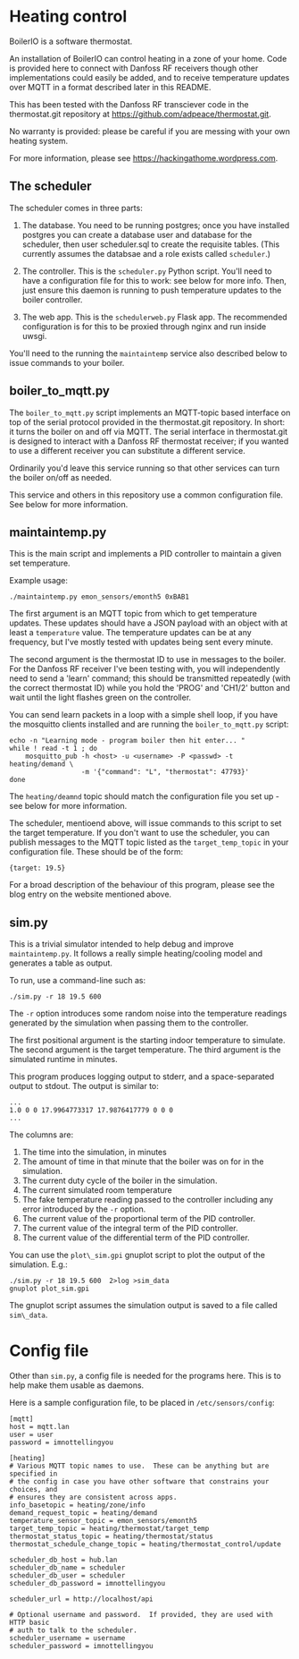 # Heating control

BoilerIO is a software thermostat.

An installation of BoilerIO can control heating in a zone of your home.  Code is
provided here to connect with Danfoss RF receivers though other implementations
could easily be added, and to receive temperature updates over MQTT in a format
described later in this README.

This has been tested with the Danfoss RF transciever code in the thermostat.git
repository at https://github.com/adpeace/thermostat.git.

No warranty is provided: please be careful if you are messing with your own
heating system.

For more information, please see https://hackingathome.wordpress.com.

## The scheduler

The scheduler comes in three parts:

1.  The database.  You need to be running postgres; once you have installed
postgres you can create a database user and database for the scheduler, then
user scheduler.sql to create the requisite tables.  (This currently assumes the
databsae and a role exists called `scheduler`.)

2.  The controller.  This is the `scheduler.py` Python script.  You'll need to
have a configuration file for this to work: see below for more info.  Then, just
ensure this daemon is running to push temperature updates to the boiler
controller.

3.  The web app.  This is the `schedulerweb.py` Flask app.  The recommended
configuration is for this to be proxied through nginx and run inside uwsgi.

You'll need to the running the `maintaintemp` service also described below to
issue commands to your boiler.

## boiler\_to\_mqtt.py

The `boiler_to_mqtt.py` script implements an MQTT-topic based interface on top
of the serial protocol provided in the thermostat.git repository.  In short: it
turns the boiler on and off via MQTT.  The serial interface in thermostat.git is
designed to interact with a Danfoss RF thermostat receiver; if you wanted to use
a different receiver you can substitute a different service.

Ordinarily you'd leave this service running so that other services can turn the
boiler on/off as needed.

This service and others in this repository use a common configuration file.  See
below for more information.

## maintaintemp.py

This is the main script and implements a PID controller to maintain a given set
temperature.

Example usage:

```
./maintaintemp.py emon_sensors/emonth5 0xBAB1
```

The first argument is an MQTT topic from which to get temperature updates.
These updates should have a JSON payload with an object with at least a
`temperature` value.  The temperature updates can be at any frequency, but I've
mostly tested with updates being sent every minute.

The second argument is the thermostat ID to use in messages to the boiler.  For
the Danfoss RF receiver I've been testing with, you will independently need to
send a 'learn' command; this should be transmitted repeatedly (with the correct
thermostat ID) while you hold the 'PROG' and 'CH1/2' button and wait until the
light flashes green on the controller.

You can send learn packets in a loop with a simple shell loop, if you have the
mosquitto clients installed and are running the `boiler_to_mqtt.py` script:

```
echo -n "Learning mode - program boiler then hit enter... "
while ! read -t 1 ; do
    mosquitto_pub -h <host> -u <username> -P <passwd> -t heating/demand \
                  -m '{"command": "L", "thermostat": 47793}'
done
```

The ```heating/deamnd``` topic should match the configuration file you set up -
see below for more information.

The scheduler, mentioend above, will issue commands to this script to set the
target temperature.  If you don't want to use the scheduler, you can publish
messages to the MQTT topic listed as the ```target_temp_topic``` in your
configuration file.  These should be of the form:

```
{target: 19.5}
```

For a broad description of the behaviour of this program, please see the blog
entry on the website mentioned above.

## sim.py

This is a trivial simulator intended to help debug and improve
`maintaintemp.py`.  It follows a really simple heating/cooling model and
generates a table as output.

To run, use a command-line such as:

```
./sim.py -r 18 19.5 600
```

The `-r` option introduces some random noise into the temperature readings
generated by the simulation when passing them to the controller.

The first positional argument is the starting indoor temperature to simulate.
The second argument is the target temperature.  The third argument is
the simulated runtime in minutes.

This program produces logging output to stderr, and a space-separated output to
stdout.  The output is similar to:

```
...
1.0 0 0 17.9964773317 17.9876417779 0 0 0
...
```

The columns are:

1. The time into the simulation, in minutes
2. The amount of time in that minute that the boiler was on for in the
simulation.
3. The current duty cycle of the boiler in the simulation.
4. The current simulated room temperature
5. The fake temperature reading passed to the controller including any error
introduced by the `-r` option.
6. The current value of the proportional term of the PID controller.
7. The current value of the integral term of the PID controller.
8. The current value of the differential term of the PID controller.

You can use the `plot\_sim.gpi` gnuplot script to plot the output of the
simulation.  E.g.:

```
./sim.py -r 18 19.5 600  2>log >sim_data
gnuplot plot_sim.gpi
```

The gnuplot script assumes the simulation output is saved to a file called
`sim\_data`.

# Config file

Other than `sim.py`, a config file is needed for the programs here.  This is to
help make them usable as daemons.

Here is a sample configuration file, to be placed in `/etc/sensors/config`:

```
[mqtt]
host = mqtt.lan
user = user
password = imnottellingyou

[heating]
# Various MQTT topic names to use.  These can be anything but are specified in
# the config in case you have other software that constrains your choices, and
# ensures they are consistent across apps.
info_basetopic = heating/zone/info
demand_request_topic = heating/demand
temperature_sensor_topic = emon_sensors/emonth5
target_temp_topic = heating/thermostat/target_temp
thermostat_status_topic = heating/thermostat/status
thermostat_schedule_change_topic = heating/thermostat_control/update

scheduler_db_host = hub.lan
scheduler_db_name = scheduler
scheduler_db_user = scheduler
scheduler_db_password = imnottellingyou

scheduler_url = http://localhost/api

# Optional username and password.  If provided, they are used with HTTP basic
# auth to talk to the scheduler.
scheduler_username = username
scheduler_password = imnottellingyou
```
